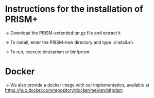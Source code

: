 # Instructions for the installation of PRISM+

-> Download the PRISM-extended.tar.gz file and extract it

-> To install, enter the PRISM-new directory and type ./install.sh

-> To run, execute bin/xprism or bin/prism



# Docker
 
 -> We also provide a docker image with our implementation, available at https://hub.docker.com/repository/docker/meivan/bitprism 
